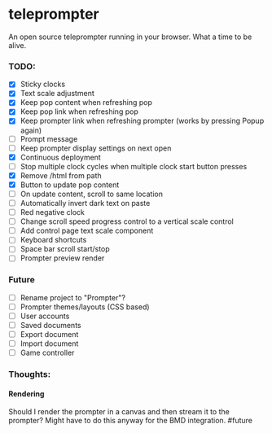 # teleprompter
An open source teleprompter running in your browser. What a time to be alive.

### TODO:
- [x] Sticky clocks
- [x] Text scale adjustment
- [x] Keep pop content when refreshing pop
- [x] Keep pop link when refreshing pop
- [x] Keep prompter link when refreshing prompter (works by pressing Popup again)
- [ ] Prompt message
- [ ] Keep prompter display settings on next open
- [x] Continuous deployment
- [ ] Stop multiple clock cycles when multiple clock start button presses
- [x] Remove /html from path
- [x] Button to update pop content
- [ ] On update content, scroll to same location
- [ ] Automatically invert dark text on paste
- [ ] Red negative clock
- [ ] Change scroll speed progress control to a vertical scale control
- [ ] Add control page text scale component
- [ ] Keyboard shortcuts
- [ ] Space bar scroll start/stop
- [ ] Prompter preview render

### Future
- [ ] Rename project to "Prompter"?
- [ ] Prompter themes/layouts (CSS based)
- [ ] User accounts 
- [ ] Saved documents 
- [ ] Export document 
- [ ] Import document 
- [ ] Game controller 

### Thoughts:
#### Rendering
Should I render the prompter in a canvas and then stream it to the prompter? Might have to do this anyway for the BMD integration. #future
